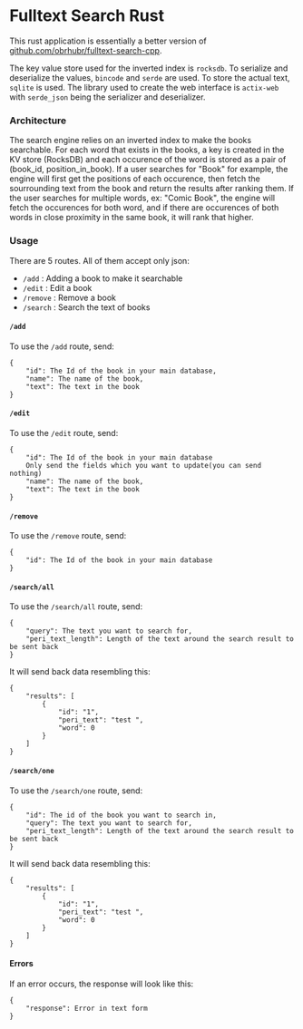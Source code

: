 # Fulltext Search Rust

This rust application is essentially a better version of [github.com/obrhubr/fulltext-search-cpp](https://github.com/obrhubr/fulltext-search-cpp). 

The key value store used for the inverted index is `rocksdb`. To serialize and deserialize the values, `bincode` and `serde` are used. To store the actual text, `sqlite` is used. The library used to create the web interface is `actix-web` with `serde_json` being the serializer and deserializer.

### Architecture 

The search engine relies on an inverted index to make the books searchable. For each word that exists in the books, a key is created in the KV store (RocksDB) and each occurence of the word is stored as a pair of (book_id, position_in_book). If a user searches for "Book" for example, the engine will first get the positions of each occurence, then fetch the sourrounding text from the book and return the results after ranking them. If the user searches for multiple words, ex: "Comic Book", the engine will fetch the occurences for both word, and if there are occurences of both words in close proximity in the same book, it will rank that higher.

### Usage

There are 5 routes. All of them accept only json: 
 - `/add` : Adding a book to make it searchable
 - `/edit` : Edit a book
 - `/remove` : Remove a book
 - `/search` : Search the text of books


#### `/add`
To use the `/add` route, send:
```
{
    "id": The Id of the book in your main database,
    "name": The name of the book,
    "text": The text in the book
}
```

#### `/edit`
To use the `/edit` route, send:
```
{
    "id": The Id of the book in your main database
    Only send the fields which you want to update(you can send nothing)
    "name": The name of the book,
    "text": The text in the book
}
```

#### `/remove`
To use the `/remove` route, send:
```
{
    "id": The Id of the book in your main database
}
```

#### `/search/all`
To use the `/search/all` route, send:
```
{
    "query": The text you want to search for,
    "peri_text_length": Length of the text around the search result to be sent back
}
```
It will send back data resembling this:
```
{
    "results": [
        {
            "id": "1",
            "peri_text": "test ",
            "word": 0
        }
    ]
}
```

#### `/search/one`
To use the `/search/one` route, send:
```
{
    "id": The id of the book you want to search in,
    "query": The text you want to search for,
    "peri_text_length": Length of the text around the search result to be sent back
}
```
It will send back data resembling this:
```
{
    "results": [
        {
            "id": "1",
            "peri_text": "test ",
            "word": 0
        }
    ]
}
```

#### Errors
If an error occurs, the response will look like this:
```
{
    "response": Error in text form
}
```

